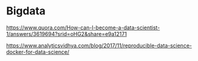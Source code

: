 # Bigdata

https://www.quora.com/How-can-I-become-a-data-scientist-1/answers/3619694?srid=oHG2&share=e9a12171

https://www.analyticsvidhya.com/blog/2017/11/reproducible-data-science-docker-for-data-science/
